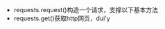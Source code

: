 - requests.request()构造一个请求，支撑以下基本方法
- requests.get()获取http网页，dui'y
<!--stackedit_data:
eyJoaXN0b3J5IjpbMTg0NjcxNDQ1M119
-->